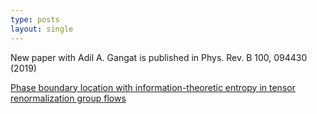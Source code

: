 ```yaml
---
type: posts
layout: single
---
```


New paper with Adil A. Gangat is published in Phys. Rev. B 100, 094430 (2019)

[Phase boundary location with information-theoretic entropy in tensor renormalization group flows](https://doi.org/10.1103/PhysRevB.100.094430)
